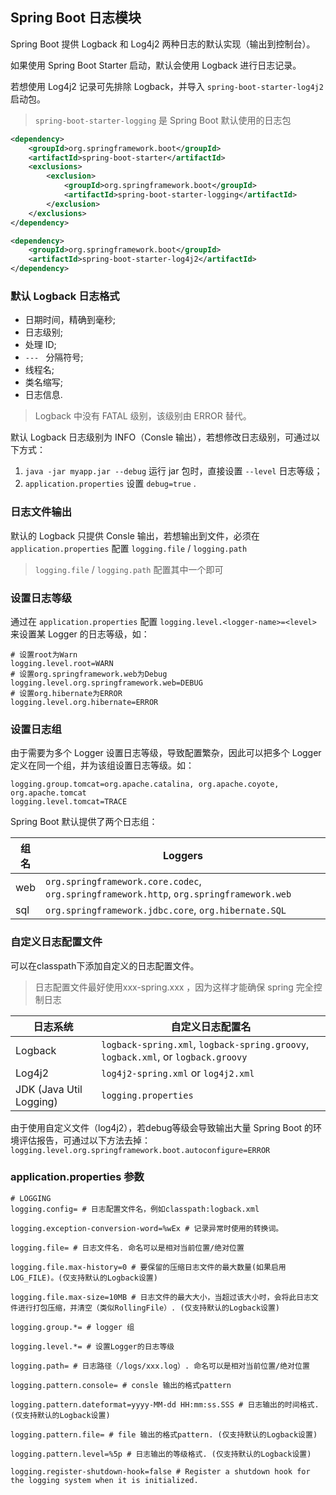 ## Spring Boot 日志模块

Spring Boot 提供 Logback 和 Log4j2 两种日志的默认实现（输出到控制台）。

如果使用 Spring Boot Starter 启动，默认会使用 Logback 进行日志记录。

若想使用 Log4j2 记录可先排除 Logback，并导入 `spring-boot-starter-log4j2` 启动包。



> `spring-boot-starter-logging` 是 Spring Boot 默认使用的日志包

```xml
<dependency>
    <groupId>org.springframework.boot</groupId>
    <artifactId>spring-boot-starter</artifactId>
    <exclusions>
        <exclusion>
            <groupId>org.springframework.boot</groupId>
            <artifactId>spring-boot-starter-logging</artifactId>
        </exclusion>
    </exclusions>
</dependency>

<dependency>
    <groupId>org.springframework.boot</groupId>
    <artifactId>spring-boot-starter-log4j2</artifactId>
</dependency>
```



### 默认 Logback 日志格式

- 日期时间，精确到毫秒;
- 日志级别;
- 处理 ID;
- `--- ` 分隔符号;
- 线程名;
- 类名缩写;
- 日志信息.



> Logback 中没有 FATAL 级别，该级别由 ERROR 替代。



默认 Logback 日志级别为 INFO（Consle 输出），若想修改日志级别，可通过以下方式：

1. `java -jar myapp.jar --debug` 运行 jar 包时，直接设置 `--level` 日志等级；
2. `application.properties` 设置 `debug=true` .



### 日志文件输出

默认的 Logback 只提供 Consle 输出，若想输出到文件，必须在 `application.properties` 配置 `logging.file` / `logging.path`

> `logging.file` / `logging.path` 配置其中一个即可



### 设置日志等级

通过在 `application.properties` 配置 `logging.level.<logger-name>=<level>` 来设置某 Logger 的日志等级，如：

```properties
# 设置root为Warn
logging.level.root=WARN
# 设置org.springframework.web为Debug
logging.level.org.springframework.web=DEBUG
# 设置org.hibernate为ERROR
logging.level.org.hibernate=ERROR
```



### 设置日志组

由于需要为多个 Logger 设置日志等级，导致配置繁杂，因此可以把多个 Logger 定义在同一个组，并为该组设置日志等级。如：

```properties
logging.group.tomcat=org.apache.catalina, org.apache.coyote, org.apache.tomcat
logging.level.tomcat=TRACE

```



Spring Boot 默认提供了两个日志组：

| 组名 | Loggers                                                      |
| ---- | ------------------------------------------------------------ |
| web  | `org.springframework.core.codec`, `org.springframework.http`, `org.springframework.web` |
| sql  | `org.springframework.jdbc.core`, `org.hibernate.SQL`         |



### 自定义日志配置文件

可以在classpath下添加自定义的日志配置文件。

> 日志配置文件最好使用xxx-spring.xxx ，因为这样才能确保 spring 完全控制日志

| 日志系统                | 自定义日志配置名                                             |
| ----------------------- | ------------------------------------------------------------ |
| Logback                 | `logback-spring.xml`, `logback-spring.groovy`, `logback.xml`, or `logback.groovy` |
| Log4j2                  | `log4j2-spring.xml` or `log4j2.xml`                          |
| JDK (Java Util Logging) | `logging.properties`                                         |



由于使用自定义文件（log4j2），若debug等级会导致输出大量 Spring Boot 的环境评估报告，可通过以下方法去掉：`logging.level.org.springframework.boot.autoconfigure=ERROR `



### application.properties 参数

```properties
# LOGGING
logging.config= # 日志配置文件名，例如classpath:logback.xml

logging.exception-conversion-word=%wEx # 记录异常时使用的转换词。

logging.file= # 日志文件名. 命名可以是相对当前位置/绝对位置

logging.file.max-history=0 # 要保留的压缩日志文件的最大数量(如果启用LOG_FILE)。(仅支持默认的Logback设置)

logging.file.max-size=10MB # 日志文件的最大大小，当超过该大小时，会将此日志文件进行打包压缩，并清空（类似RollingFile）. (仅支持默认的Logback设置)

logging.group.*= # logger 组

logging.level.*= # 设置Logger的日志等级

logging.path= # 日志路径（/logs/xxx.log）. 命名可以是相对当前位置/绝对位置

logging.pattern.console= # consle 输出的格式pattern

logging.pattern.dateformat=yyyy-MM-dd HH:mm:ss.SSS # 日志输出的时间格式. (仅支持默认的Logback设置)

logging.pattern.file= # file 输出的格式pattern. (仅支持默认的Logback设置)

logging.pattern.level=%5p # 日志输出的等级格式. (仅支持默认的Logback设置)

logging.register-shutdown-hook=false # Register a shutdown hook for the logging system when it is initialized.
```

